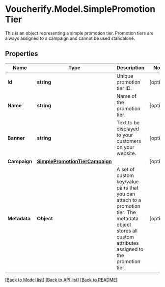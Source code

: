 # Voucherify.Model.SimplePromotionTier
This is an object representing a simple promotion tier. Promotion tiers are always assigned to a campaign and cannot be used standalone.

## Properties

Name | Type | Description | Notes
------------ | ------------- | ------------- | -------------
**Id** | **string** | Unique promotion tier ID. | [optional] 
**Name** | **string** | Name of the promotion tier. | [optional] 
**Banner** | **string** | Text to be displayed to your customers on your website. | [optional] 
**Campaign** | [**SimplePromotionTierCampaign**](SimplePromotionTierCampaign.md) |  | [optional] 
**Metadata** | **Object** | A set of custom key/value pairs that you can attach to a promotion tier. The metadata object stores all custom attributes assigned to the promotion tier. | [optional] 

[[Back to Model list]](../README.md#documentation-for-models) [[Back to API list]](../README.md#documentation-for-api-endpoints) [[Back to README]](../README.md)


